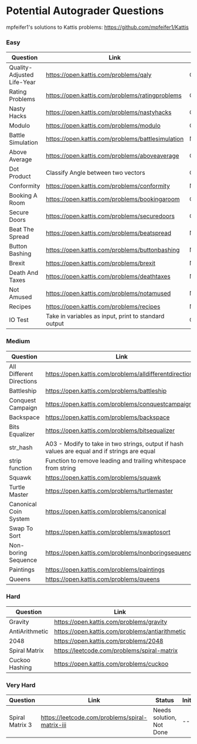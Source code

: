 # Potential Autograder Questions

mpfeifer1's solutions to Kattis problems:
https://github.com/mpfeifer1/Kattis

### Easy
|Question|Link|Status|Initial|
|---|---|---|---|
|Quality-Adjusted Life-Year| https://open.kattis.com/problems/qaly|Completed|Masoud|
|Rating Problems| https://open.kattis.com/problems/ratingproblems|Completed|Masoud|
|Nasty Hacks| https://open.kattis.com/problems/nastyhacks|Completed|Masoud|
|Modulo| https://open.kattis.com/problems/modulo|Completed|Masoud|
|Battle Simulation|https://open.kattis.com/problems/battlesimulation|Not Done|Masoud|
|Above Average|https://open.kattis.com/problems/aboveaverage|Completed|DJP|
|Dot Product| Classify Angle between two vectors |Completed|DJP|
|Conformity|https://open.kattis.com/problems/conformity|Not Done|Masoud|
|Booking A Room| https://open.kattis.com/problems/bookingaroom|Completed|Masoud|
|Secure Doors|https://open.kattis.com/problems/securedoors|Completed|Masoud|
|Beat The Spread|https://open.kattis.com/problems/beatspread|Not Done|Masoud|
|Button Bashing|https://open.kattis.com/problems/buttonbashing|Not Done|Masoud|
|Brexit|https://open.kattis.com/problems/brexit|Not Done|Masoud|
|Death And Taxes|https://open.kattis.com/problems/deathtaxes|Not Done|Masoud|
|Not Amused|https://open.kattis.com/problems/notamused|Not Done|Masoud|
|Recipes|https://open.kattis.com/problems/recipes|Not Done|Masoud|
|IO Test|Take in variables as input, print to standard output|Completed|DJP|

### Medium
|Question|Link|Status|Initial|
|---|---|---|---|
|All Different Directions| https://open.kattis.com/problems/alldifferentdirections|Completed|DJP|
|Battleship| https://open.kattis.com/problems/battleship|Not Done|DJP|
|Conquest Campaign|https://open.kattis.com/problems/conquestcampaign|Completed|DJP|
|Backspace| https://open.kattis.com/problems/backspace|Completed|DJP|
|Bits Equalizer|https://open.kattis.com/problems/bitsequalizer|Completed|DJP|
|str_hash|A03 - Modify to take in two strings, output if hash values are equal and if strings are equal|Not Done|---|
|strip function|Function to remove leading and trailing whitespace from string|Not Done|---|
|Squawk|https://open.kattis.com/problems/squawk|Not Done|---|
|Turtle Master|https://open.kattis.com/problems/turtlemaster|Not Done|Masoud|
|Canonical Coin System|https://open.kattis.com/problems/canonical|Not Done|---|
|Swap To Sort|https://open.kattis.com/problems/swaptosort|Not Done|---|
|Non-boring Sequence|https://open.kattis.com/problems/nonboringsequences|Not Done|---|
|Paintings|https://open.kattis.com/problems/paintings|Not Done|---|
|Queens|https://open.kattis.com/problems/queens|Not Done|DJP|

### Hard
|Question|Link|Status|Initial|
|---|---|---|---|
|Gravity|https://open.kattis.com/problems/gravity|Not Done|DJP|
|AntiArithmetic|https://open.kattis.com/problems/antiarithmetic|Completed|DJP|
|2048|https://open.kattis.com/problems/2048|Completed|DJP|
|Spiral Matrix| https://leetcode.com/problems/spiral-matrix|Completed|DJP|
|Cuckoo Hashing|https://open.kattis.com/problems/cuckoo|Not Done|---|

### Very Hard
|Question|Link|Status|Initial|
|---|---|---|---|
|Spiral Matrix 3|https://leetcode.com/problems/spiral-matrix-iii|Needs solution, Not Done|---|
